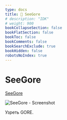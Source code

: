 ```yaml
---
type: docs
title: 🔷 SeeGore
# description: "IDK"
# weight: 900
bookCollapseSection: false
bookFlatSection: false
bookToc: false
bookComments: false
bookSearchExclude: true
bookHidden: false
robotsNoIndex: true
---
```


# SeeGore

[SeeGore](https://seegore.com/?nt)

![SeeGore - Screenshot](@img/seegore-screenshot.avif)

Узреть GORE.
